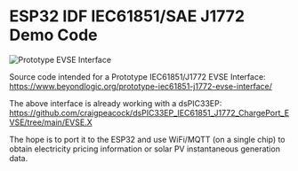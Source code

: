 # ESP32 IDF IEC61851/SAE J1772 Demo Code

![Prototype EVSE Interface](https://www.beyondlogic.org/wp-content/uploads/2022/01/Prototype-EVSE-Interface-IEC61851-J1772-678x381.jpg)

Source code intended for a Prototype IEC61851/J1772 EVSE Interface:<BR>
https://www.beyondlogic.org/prototype-iec61851-j1772-evse-interface/

The above interface is already working with a dsPIC33EP:<BR>
https://github.com/craigpeacock/dsPIC33EP_IEC61851_J1772_ChargePort_EVSE/tree/main/EVSE.X

The hope is to port it to the ESP32 and use WiFi/MQTT (on a single chip) to obtain electricity pricing information or solar PV instantaneous generation data.
